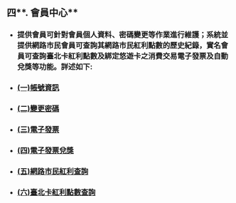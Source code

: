 ## 四**. 會員中心**

* ### 提供會員可針對會員個人資料、密碼變更等作業進行維護；系統並提供網路市民會員可查詢其網路市民紅利點數的歷史紀錄，實名會員可查詢臺北卡紅利點數及綁定悠遊卡之消費交易電子發票及自動兌獎等功能。詳述如下:
* ### [\(一\)帳號資訊](/chapter2/56db-peng-you/4e0029-sou-xun-peng-you.md)
* ### [\(二\)變更密碼](/chapter2/56db-peng-you/4e8c29-hui-chu-vcard.md)
* ### [\(三\)電子發票](/chapter2/56db-peng-you/4e0929-xia-zai-vcard.md)
* ### [\(四\)電子發票兌獎](/chapter2/56db-peng-you/56db29-yi-chu-peng-you.md)
* ### [\(五\)網路市民紅利查詢](/chapter2/56db-peng-you/4e9429-wang-lu-shi-min-hong-li-cha-xun.md)
* ### [\(六\)臺北卡紅利點數查詢](/chapter2/56db-peng-you/516d29-tai-bei-qia-hong-li-dian-shu-cha-xun.md)

### 

### 

### 

### 

### 



